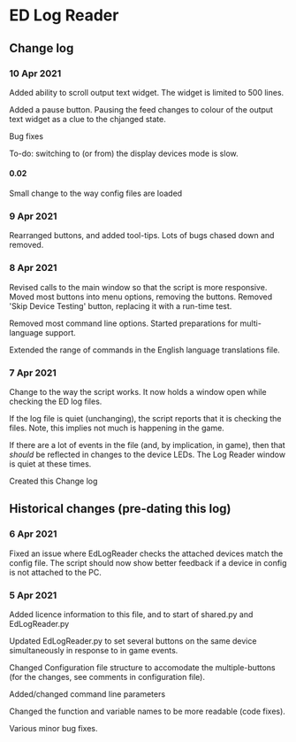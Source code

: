 # ED Log Reader
## Change log
### 10 Apr 2021
Added ability to scroll output text widget.  The widget is limited to 500 lines.

Added a pause button.  Pausing the feed changes to colour of the output text widget as a clue to the chjanged state.

Bug fixes

To-do: switching to (or from) the display devices mode is slow.

#### 0.02
Small change to the way config files are loaded

### 9 Apr 2021
Rearranged buttons, and added tool-tips.
Lots of bugs chased down and removed.

### 8 Apr 2021
Revised calls to the main window so that the script is more responsive.
Moved most buttons into menu options, removing the buttons.
Removed 'Skip Device Testing' button, replacing it with a run-time test.

Removed most command line options.
Started preparations for multi-language support.

Extended the range of commands in the English language translations file.

###  7 Apr 2021
Change to the way the script works.
It now holds a window open while checking the ED log files.

If the log file is quiet (unchanging), the script reports that it is checking the files.  Note, this implies not much is happening in the game.

If there are a lot of events in the file (and, by implication, in game), then that *should* be reflected in changes to the device LEDs.
The Log Reader window is quiet at these times.

Created this Change log

## Historical changes (pre-dating this log)

###  6 Apr 2021
Fixed an issue where EdLogReader checks the attached devices match the config file.
The script should now show better feedback if a device in config is not attached to the PC.


###  5 Apr 2021
Added licence information to this file, and to start of shared.py and EdLogReader.py

Updated EdLogReader.py to set several buttons on the same device simultaneously in response to in game events.

Changed Configuration file structure to accomodate the multiple-buttons (for the changes, see comments in configuration file).

Added/changed command line parameters

Changed the function and variable names to be more readable (code fixes).

Various minor bug fixes.
